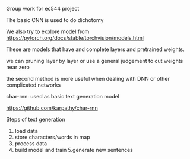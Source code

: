 Group work for ec544 project

The basic CNN is used to do dichotomy

We also try to explore model from https://pytorch.org/docs/stable/torchvision/models.html

These are models that have and complete layers and pretrained weights.

we can pruning layer by layer or use a general judgement to cut weights near zero

the second method is more useful when dealing with DNN or other complicated networks

char-rnn: used as basic text generation model

https://github.com/karpathy/char-rnn

Steps of text generation
1. load data
2. store characters/words in map
3. process data
4. build model and train
5.generate new sentences
